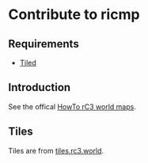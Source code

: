 # Contribute to ricmp

## Requirements

* [Tiled](https://www.mapeditor.org/)

## Introduction

See the offical [HowTo rC3 world maps](https://howto.rc3.world/maps.html).

## Tiles

Tiles are from [tiles.rc3.world](https://tiles.rc3.world/).
